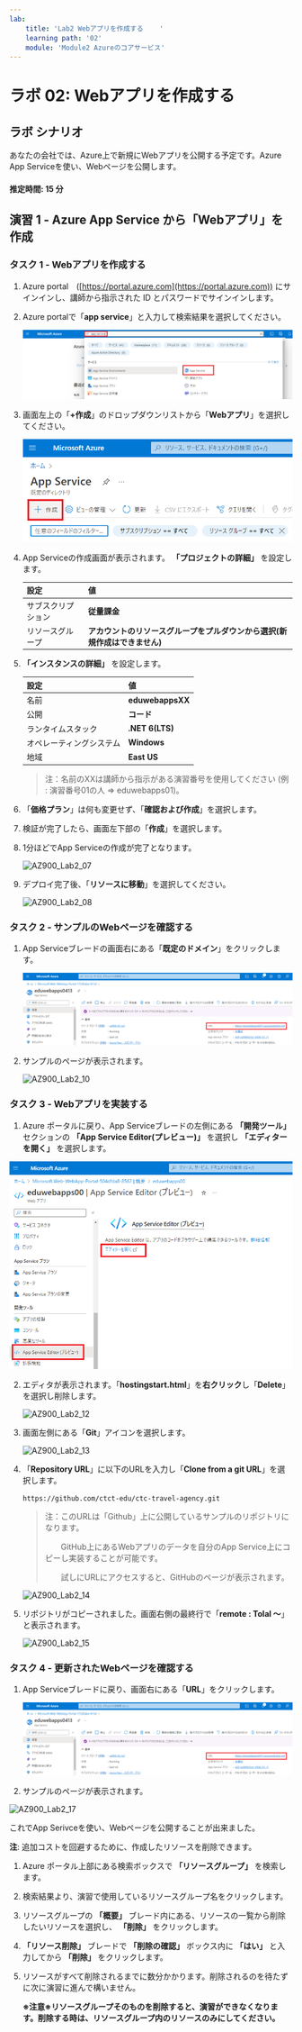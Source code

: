 ```yaml
---
lab:
    title: 'Lab2 Webアプリを作成する	'
    learning path: '02'
    module: 'Module2 Azureのコアサービス'
---
```


# ラボ 02: Webアプリを作成する

## ラボ シナリオ

あなたの会社では、Azure上で新規にWebアプリを公開する予定です。Azure App Serviceを使い、Webページを公開します。



#### 推定時間: 15 分

## 演習 1 - Azure App Service から「Webアプリ」を作成

### タスク 1 - Webアプリを作成する

1. Azure portal　([https://portal.azure.com](https://portal.azure.com)) にサインインし、講師から指示された ID とパスワードでサインインします。

     
   
2. Azure portalで「**app service**」と入力して検索結果を選択してください。

     ![AZ900_Lab2_02](./images/02_02.png)

       

3. 画面左上の「**+作成**」のドロップダウンリストから「**Webアプリ**」を選択してください。

     ![AZ900_Lab2_03](./images/02_03.png)

     

4. App Serviceの作成画面が表示されます。 **「プロジェクトの詳細」** を設定します。

     | 設定               | 値                                                           |
     | ------------------ | ------------------------------------------------------------ |
     | サブスクリプション | **従量課金**                                                 |
     | リソースグループ   | **アカウントのリソースグループをプルダウンから選択(新規作成はできません)** |

     
     
5.  **「インスタンスの詳細」** を設定します。

    | 設定                     | 値               |
    | ------------------------ | ---------------- |
    | 名前                     | **eduwebappsXX** |
    | 公開                     | **コード**       |
    | ランタイムスタック       | **.NET 6(LTS)**  |
    | オペレーティングシステム | **Windows**      |
    | 地域                     | **East US**      |
    
     > 注：名前のXXは講師から指示がある演習番号を使用してください (例 : 演習番号01の人 ⇒ eduwebapps01)。 
     >
    
     
    
6. 「**価格プラン**」は何も変更せず、「**確認および作成**」を選択します。

     

7. 検証が完了したら、画面左下部の「**作成**」を選択します。

     

8. 1分ほどでApp Serviceの作成が完了となります。

     ![AZ900_Lab2_07](./images/AZ900_Lab2_07.BMP)

       

9. デプロイ完了後、「**リソースに移動**」を選択してください。

   ![AZ900_Lab2_08](./images/AZ900_Lab2_08.BMP)
   
     



### タスク 2 - サンプルのWebページを確認する

1. App Serviceブレードの画面右にある「**既定のドメイン**」をクリックします。

   ![AZ900_Lab2_09](./images/02_09.png)

   

2. サンプルのページが表示されます。

   ![AZ900_Lab2_10](./images/AZ900_Lab2_10.BMP)
   
   

### タスク 3 - Webアプリを実装する

1. Azure ポータルに戻り、App Serviceブレードの左側にある **「開発ツール」** セクションの **「App Service Editor(プレビュー)」** を選択し **「エディターを開く」** を選択します。


![02-00](./images/02-00.png)

2. エディタが表示されます。「**hostingstart.html**」を**右クリック**し「**Delete**」を選択し削除します。

   ![AZ900_Lab2_12](./images/AZ900_Lab2_12.BMP)
   
   

5. 画面左側にある「**Git**」アイコンを選択します。

   ![AZ900_Lab2_13](./images/AZ900_Lab2_13.BMP)
   
   
   
5. 「**Repository URL**」に以下のURLを入力し「**Clone from a git URL**」を選択します。

   ```
   https://github.com/ctct-edu/ctc-travel-agency.git
   ```
   
   > 注：このURLは「Github」上に公開しているサンプルのリポジトリになります。
   >
   > 　　GitHub上にあるWebアプリのデータを自分のApp Service上にコピーし実装することが可能です。
   >
   > 　　試しにURLにアクセスすると、GitHubのページが表示されます。
   
   ![AZ900_Lab2_14](./images/AZ900_Lab2_14.BMP)
   
   
   
5. リポジトリがコピーされました。画面右側の最終行で「**remote : Tolal ～**」と表示されます。

   ![AZ900_Lab2_15](./images/AZ900_Lab2_15.BMP)
   
     

### タスク 4 - 更新されたWebページを確認する

1. App Serviceブレードに戻り、画面右にある「**URL**」をクリックします。

   ![AZ900_Lab2_16](./images/02_09.png)

   

2. サンプルのページが表示されます。

![AZ900_Lab2_17](./images/AZ900_Lab2_17.BMP)



これでApp Serivceを使い、Webページを公開することが出来ました。

**注**: 追加コストを回避するために、作成したリソースを削除できます。

1. Azure ポータル上部にある検索ボックスで **「リソースグループ」** を検索します。

2. 検索結果より、演習で使用しているリソースグループ名をクリックします。

3. リソースグループの **「概要」** ブレード内にある、リソースの一覧から削除したいリソースを選択し、 **「削除」** をクリックします。

4. **「リソース削除」** ブレードで **「削除の確認」** ボックス内に **「はい」** と入力してから **「削除」** をクリックします。

5. リソースがすべて削除されるまでに数分かかります。削除されるのを待たずに次に演習に進んで構いません。

   **※注意※リソースグループそのものを削除すると、演習ができなくなります。削除する時は、リソースグループ内のリソースのみにしてください。**
